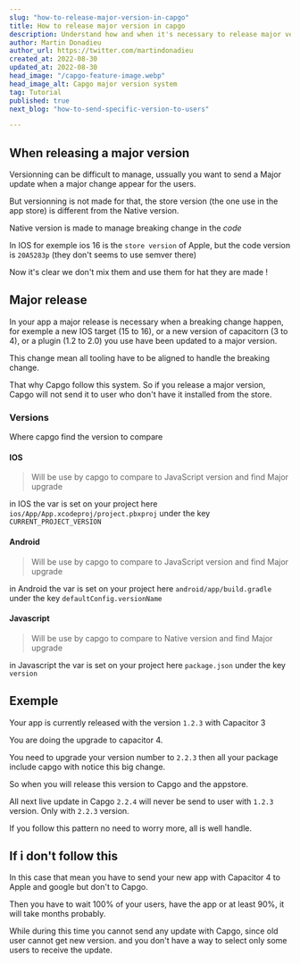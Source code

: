 ```yaml
---
slug: "how-to-release-major-version-in-capgo"
title: How to release major version in capgo
description: Understand how and when it's necessary to release major version
author: Martin Donadieu
author_url: https://twitter.com/martindonadieu
created_at: 2022-08-30
updated_at: 2022-08-30
head_image: "/capgo-feature-image.webp"
head_image_alt: Capgo major version system
tag: Tutorial
published: true
next_blog: "how-to-send-specific-version-to-users"

---
```


## When releasing a major version

Versionning can be difficult to manage, ussually you want to send a Major update when a major change appear for the users.

But versionning is not made for that, the store version (the one use in the app store) is different from the Native version.

Native version is made to manage breaking change in the *code*

In IOS for exemple ios 16 is the `store version` of Apple, but the code version is `20A5283p` (they don't seems to use semver there)

Now it's clear we don't mix them and use them for hat they are made !

## Major release

In your app a major release is necessary when a breaking change happen, for exemple a new IOS target (15 to 16), or a new version of capacitorn (3 to 4), or a plugin (1.2 to 2.0) you use have been updated to a major version.

This change mean all tooling have to be aligned to handle the breaking change.

That why Capgo follow this system.
So if you release a major version, Capgo will not send it to user who don't have it installed from the store.

### Versions

Where capgo find the version to compare

#### IOS
  > Will be use by capgo to compare to JavaScript version and find Major upgrade

  in IOS the var is set on your project here `ios/App/App.xcodeproj/project.pbxproj` under the key `CURRENT_PROJECT_VERSION`

#### Android
  > Will be use by capgo to compare to JavaScript version and find Major upgrade

  in Android the var is set on your project here `android/app/build.gradle` under the key `defaultConfig.versionName`

#### Javascript
  > Will be use by capgo to compare to Native version and find Major upgrade

  in Javascript the var is set on your project here `package.json` under the key `version`
## Exemple

Your app is currently released with the version `1.2.3` with Capacitor 3

You are doing the upgrade to capacitor 4.

You need to upgrade your version number to `2.2.3` then all your package include capgo with notice this big change.

So when you will release this version to Capgo and the appstore.

All next live update in Capgo `2.2.4` will never be send to user with `1.2.3` version. Only with `2.2.3` version.

If you follow this pattern no need to worry more, all is well handle.


## If i don't follow this

In this case that mean you have to send your new app with Capacitor 4 to Apple and google but don't to Capgo.

Then you have to wait 100% of your users, have the app or at least 90%, it will take months probably.

While during this time you cannot send any update with Capgo, since old user cannot get new version. and you don't have a way to select only some users to receive the update.

